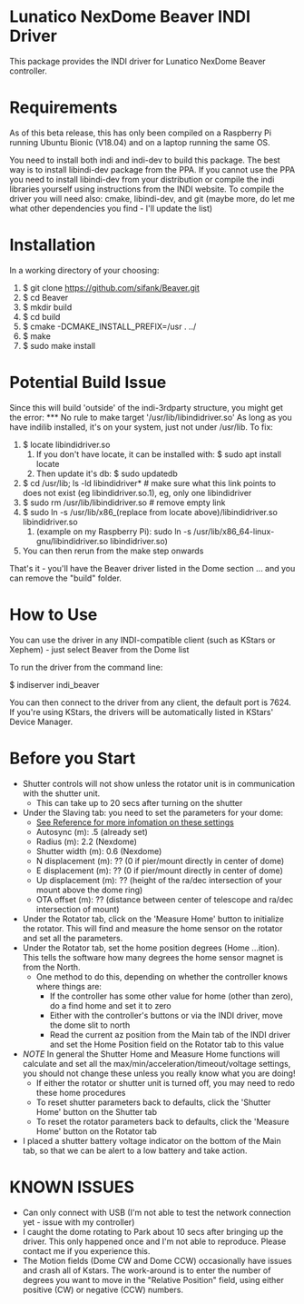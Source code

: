 Lunatico NexDome Beaver INDI Driver
=========================================

This package provides the INDI driver for Lunatico NexDome Beaver controller.

Requirements
============

As of this beta release, this has only been compiled on a Raspberry Pi 
running Ubuntu Bionic (V18.04) and on a laptop running the same OS.

You need to install both indi and indi-dev to build this package. The best way
is to install libindi-dev package from the PPA. If you cannot use
the PPA you need to install libindi-dev from your distribution or compile the
indi libraries yourself using instructions from the INDI website. To compile 
the driver you will need also: cmake, libindi-dev, and git (maybe more, do let me
what other dependencies you find - I'll update the list)
	
Installation
============

In a working directory of your choosing:
1) $ git clone https://github.com/sifank/Beaver.git
2) $ cd Beaver
3) $ mkdir build
4) $ cd build
5) $ cmake -DCMAKE_INSTALL_PREFIX=/usr . ../
6) $ make
7) $ sudo make install

Potential Build Issue
=====================
Since this will build 'outside' of the indi-3rdparty structure, you might get
the error: *** No rule to make target '/usr/lib/libindidriver.so'
As long as you have indilib installed, it's on your system, just not under /usr/lib.
To fix:
1) $ locate libindidriver.so
    1) If you don't have locate, it can be installed with: $ sudo apt install locate
    2) Then update it's db: $ sudo updatedb
2) $ cd /usr/lib; ls -ld libindidriver*   # make sure what this link points to does not exist (eg libindidriver.so.1), eg, only one libindidriver
3) $ sudo rm /usr/lib/libindidriver.so    # remove empty link
4) $ sudo ln -s /usr/lib/x86_(replace from locate above)/libindidriver.so  libindidriver.so
   1) (example on my Raspberry Pi):  sudo ln -s /usr/lib/x86_64-linux-gnu/libindidriver.so  libindidriver.so)
5) You can then rerun from the make step onwards

That's it - you'll have the Beaver driver listed in the Dome section
... and you can remove the "build" folder.
	
How to Use
==========

You can use the driver in any INDI-compatible client (such as KStars or Xephem) - just select 
Beaver from the Dome list

To run the driver from the command line:

$ indiserver indi_beaver

You can then connect to the driver from any client, the default port is 7624.
If you're using KStars, the drivers will be automatically listed in KStars' Device Manager.

Before you Start
================
- Shutter controls will not show unless the rotator unit is in communication with the
  shutter unit.
  - This can take up to 20 secs after turning on the shutter
- Under the Slaving tab: you need to set the parameters for your dome:
  + [See Reference for more infomation on these settings](https://www.nexdome.com/_files/ugd/8a866a_9cd260bfa6de414aacdc7a9e26b0a607.pdf)
  - Autosync (m): .5 (already set)
  - Radius (m):  2.2 (Nexdome)
  - Shutter width (m):  0.6 (Nexdome)
  - N displacement (m):  ?? (0 if pier/mount directly in center of dome)
  - E displacement (m):  ?? (0 if pier/mount directly in center of dome)
  - Up displacement (m): ?? (height of the ra/dec intersection of your mount above the dome ring)
  - OTA offset (m):  ?? (distance between center of telescope and ra/dec intersection of mount)
- Under the Rotator tab, click on the 'Measure Home' button to initialize the rotator.  This will
  find and measure the home sensor on the rotator and set all the parameters.
- Under the Rotator tab, set the home position degrees (Home ...ition).  This tells the software
  how many degrees the home sensor magnet is from the North.
  - One method to do this, depending on whether the controller knows where things are:
    - If the controller has some other value for home (other than zero), do a find home and set it to zero
    - Either with the controller's buttons or via the INDI driver, move the dome slit to north
    - Read the current az position from the Main tab of the INDI driver and set the Home Position field on the Rotator tab to this value
- *NOTE* In general the Shutter Home and Measure Home functions will calculate and set all the max/min/acceleration/timeout/voltage settings, you should not change these unless you really know what you are doing!
  - If either the rotator or shutter unit is turned off, you may need to redo these home procedures
  - To reset shutter parameters back to defaults, click the 'Shutter Home' button on the Shutter tab
  - To reset the rotator parameters back to defaults, click the 'Measure Home' button on the Rotator tab
- I placed a shutter battery voltage indicator on the bottom of the Main tab, so that we can be alert to a low battery and take action.

KNOWN ISSUES
============
- Can only connect with USB (I'm not able to test the network connection yet - issue with my controller)
- I caught the dome rotating to Park about 10 secs after bringing up the driver.  This only happened once and I'm not able to reproduce.  Please contact me if you experience this.
- The Motion fields (Dome CW and Dome CCW) occasionally have issues and crash all of Kstars.  The work-around is to enter the number of degrees you want to move in the "Relative Position" field, using either positive (CW) or negative (CCW) numbers.


